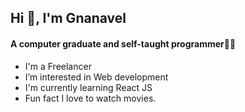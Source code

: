 ##    Hi 👋, I'm Gnanavel
#### A computer graduate and self-taught programmer👨‍🎓

- I'm a Freelancer
- I’m interested in Web development
- I'm currently learning React JS
- Fun fact I love to watch movies.

<!---
Gnanavel76/Gnanavel76 is a ✨ special ✨ repository because its `README.md` (this file) appears on your GitHub profile.
You can click the Preview link to take a look at your changes.
--->
